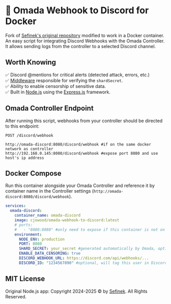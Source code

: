 # 🌌 Omada Webhook to Discord for Docker
Fork of [Sefinek's original repository](https://github.com/sefinek/Omada-Webhook-to-Discord) modified to work in a Docker container.
An easy script for integrating Discord Webhooks with the Omada Controller. It allows sending logs from the controller to a selected Discord channel.

## Worth Knowing
✅ Discord @mentions for critical alerts (detected attack, errors, etc.)  
✅ [Middleware](middlewares/verifySecret.js) responsible for verifying the `shardSecret`.  
✅ Ability to enable censorship of sensitive data.  
✅ Built in [Node.js](https://nodejs.org) using the [Express.js](https://www.npmjs.com/package/express) framework.

## Omada Controller Endpoint
After running this script, webhooks from your controller should be directed to this endpoint:
```
POST /discord/webhook

http://omada-discord:8080/discord/webhook #if on the same docker network as controller
http://192.168.0.145:8080/discord/webhook #expose port 8080 and use host's ip address
```

## Docker Compose
Run this container alongside your Omada Controller and reference it by container name in the Controller settings (`http://omada-discord:8080/discord/webhook`).

```yaml
services:
  omada-discord:
    container_name: omada-discord
    image: cjowood/omada-webhook-to-discord:latest
    # ports:
    #   - "8080:8080" #only need to expose if this container is not on the same docker network as your omada controller
    environment:
      NODE_ENV: production
      PORT: 8080
      SHARD_SECRET: your_secret #generated automatically by Omada, optional
      ENABLE_DATA_CENSORING: true
      DISCORD_WEBHOOK_URL: https://discord.com/api/webhooks/...
      DISCORD_ID: "1234567890" #optional, will tag this user in Discord
```


## MIT License
Original Node.js app: Copyright 2024-2025 © by [Sefinek](https://sefinek.net). All Rights Reserved.
